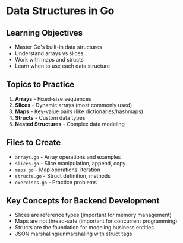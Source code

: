 # Data Structures in Go

## Learning Objectives
- Master Go's built-in data structures
- Understand arrays vs slices
- Work with maps and structs
- Learn when to use each data structure

## Topics to Practice
1. **Arrays** - Fixed-size sequences
2. **Slices** - Dynamic arrays (most commonly used)
3. **Maps** - Key-value pairs (like dictionaries/hashmaps)
4. **Structs** - Custom data types
5. **Nested Structures** - Complex data modeling

## Files to Create
- `arrays.go` - Array operations and examples
- `slices.go` - Slice manipulation, append, copy
- `maps.go` - Map operations, iteration
- `structs.go` - Struct definition, methods
- `exercises.go` - Practice problems

## Key Concepts for Backend Development
- Slices are reference types (important for memory management)
- Maps are not thread-safe (important for concurrent programming)
- Structs are the foundation for modeling business entities
- JSON marshaling/unmarshaling with struct tags
